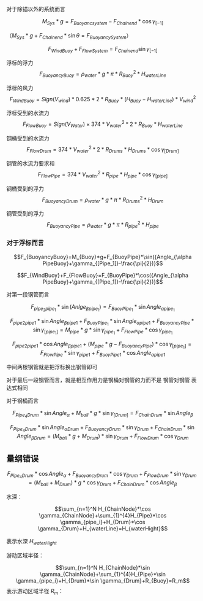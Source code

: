 对于除锚以外的系统而言

$$M_{Sys}*g=F_{Buoyancsystem}-F_{Chainend}*\cos\gamma_{[-1]}$$

（$M_{Sys}*g+F_{Chainend}*\sin \theta=F_{BuoyancySystem}$）

$$F_{WindBuoy}+F_{FlowSystem}=F_{Chainend}\sin\gamma_{[-1]}$$

浮标的浮力
$$F_{BuoyancyBuoy}=\rho_{water}*g*\pi*R_{Buoy}^2*H_{waterLine}$$

浮标的风力
$$F_{WindBuoy}=Sign(V_{wind})*0.625*2*R_{Buoy}*(H_{Buoy}-H_{waterLine})*V_{wind}^2$$

浮标受到的水流力
$$F_{FlowBuoy}=Sign(V_{Water})\times374*V_{water}^2*2*R_{Buoy}*{H_{waterLine}}$$

钢桶受到的水流力
$$F_{FlowDrum}=374*V_{water}^2*2*R_{Drums}*H_{Drums}*\cos\gamma_{[Drum]}$$

钢管的水流力要求和
$$F_{FlowPipe}=374*V_{water}^2*R_{pipe}*H_{pipe}*\cos\gamma_{[pipe]}$$

钢桶受到的浮力
$$F_{BuoyancyDrum}=\rho_{water}*g*\pi*R_{Drums}^2*H_{Drum}$$

钢管受到的浮力
$$F_{BuoyancyPipe}=\rho_{water}*g*\pi*R_{pipe}^2*H_{pipe}$$

### 对于浮标而言

$$F_{BuoyancyBuoy}=M_{Buoy}*g+F_{BuoyPipe}*\sin({Angle_{\alpha PipeBuoy}+\gamma_{[Pipe_1]}-\frac{\pi}{2})}$$

$$F_{WindBuoy}+F_{FlowBuoy}=F_{BuoyPipe}*\cos({Angle_{\alpha PipeBuoy}+\gamma_{[Pipe_1]}-\frac{\pi}{2})}$$

对第一段钢管而言

$$F_{pipe_2pipe_1}*\sin(Anlge_{\beta pipe_1})=F_{BuoyPipe_1}*\sin Angle_{\alpha pipe_1}$$

$$F_{pipe2pipe1}*\sin Angle_{\beta pipe1}+F_{BuoyPipe_1}*\sin Angle_{\alpha pipe1}+F_{BuoyancyPipe}*\sin \gamma_{[pipe_1]}=M_{pipe}*g*\sin \gamma_{pipe_1}+F_{FlowPipe}*\cos \gamma_{pipe_1}$$

$$F_{pipe2pipe1}*\cos Angle_{\beta pipe1}+(M_{pipe}*g-F_{BuoyancyPipe})*\cos \gamma_{[pipe_1]}=F_{FlowPipe}*\sin \gamma_{pipe1}+F_{BuoyPipe1}*\cos Angle_{\alpha pipe1}$$

中间两根钢管就是把浮标换出钢管即可

对于最后一段钢管而言，就是相互作用力是钢桶对钢管的力而不是 钢管对钢管 表达式相同

对于钢桶而言

$$F_{Pipe_4Drum}*\sin Angle_{\alpha}+M_{ball}*g*\sin \gamma_{[Drum]}=F_{ChainDrum}*\sin Angle_{\beta}$$

$$F_{Pipe_4Drum}*\sin Angle_{\alpha Drum}+F_{BuoyancyDrum}*\sin \gamma_{Drum}+F_{ChainDrum}*\sin Angle_{\beta Drum}=(M_{ball}*g+M_{Drum})*\sin \gamma_{Drum}+F_{FlowDrum}*\cos \gamma_{Drum}$$

## 量纲错误

$$F_{Pipe_4Drum}*\cos Angle_{\alpha}+F_{BuoyancyDrum}*\cos \gamma_{Drum}+F_{FlowDrum}*\sin \gamma_{Drum}=(M_{ball}+M_{Drum})*g*\cos \gamma_{Drum}+F_{ChainDrum}*\cos Angle_{\beta}$$

水深：

$$\sum_{n=1}^N H_{ChainNode}*\cos \gamma_{ChainNode}+\sum_{1}^{4}H_{Pipe}*\cos \gamma_{pipe_i}+H_{Drum}*\cos \gamma_{Drum}+H_{waterLine}=H_{waterHight}$$

表示水深
$H_{waterHight}$

游动区域半径：

$$\sum_{n=1}^N H_{ChainNode}*\sin \gamma_{ChainNode}+\sum_{1}^{4}H_{Pipe}*\sin \gamma_{pipe_i}+H_{Drum}*\sin \gamma_{Drum}+R_{Buoy}=R_m$$
表示游动区域半径
$R_m$：

